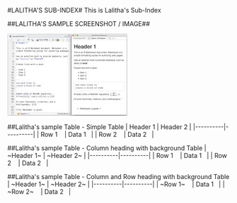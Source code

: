#LALITHA'S SUB-INDEX#
This is Lalitha's Sub-Index

##LALITHA'S SAMPLE SCREENSHOT / IMAGE##

![Following is Lalitha's sample screenshot / Image:](Markdown_Image.png)

##Lalitha's sample Table - Simple Table
| Header 1 | Header 2 |
|----------|----------|
| Row 1    | Data 1   |
| Row 2    | Data 2   |

##Lalitha's sample Table - Column heading with background Table
| ~Header 1~ | ~Header 2~ |
|----------|----------|
| Row 1    | Data 1   |
| Row 2    | Data 2   |

##Lalitha's sample Table - Column and Row heading with background Table
| ~Header 1~ | ~Header 2~ |
|----------|----------|
| ~Row 1~    | Data 1   |
| ~Row 2~    | Data 2   |

